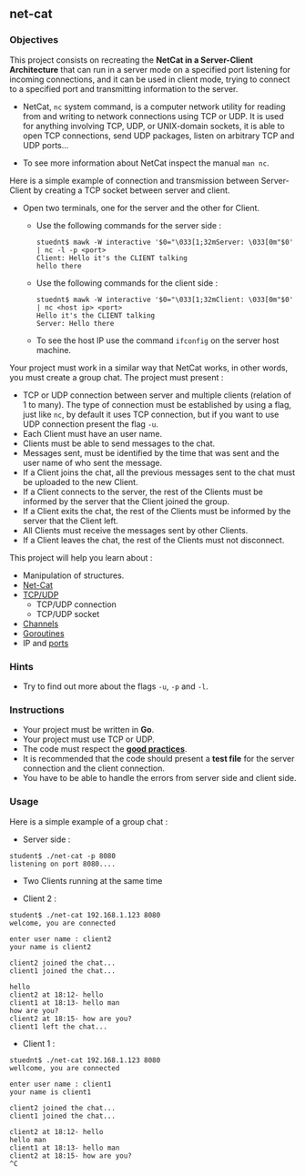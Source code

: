 ## net-cat

### Objectives

This project consists on recreating the **NetCat in a Server-Client Architecture** that can run in a server mode on a specified port listening for incoming connections, and it can be used in client mode, trying to connect to a specified port and transmitting information to the server.

- NetCat, `nc` system command, is a computer network utility for reading from and writing to network connections using TCP or UDP. It is used for anything involving TCP, UDP, or UNIX-domain sockets, it is able to open TCP connections, send UDP packages, listen on arbitrary TCP and UDP ports...

- To see more information about NetCat inspect the manual `man nc`.

Here is a simple example of connection and transmission between Server-Client by creating a TCP socket between server and client.

- Open two terminals, one for the server and the other for Client.
  - Use the following commands for the server side :

    ```console
    stuednt$ mawk -W interactive '$0="\033[1;32mServer: \033[0m"$0' | nc -l -p <port>
    Client: Hello it's the CLIENT talking
    hello there

    ```

  - Use the following commands for the client side :

    ```console
    stuednt$ mawk -W interactive '$0="\033[1;32mClient: \033[0m"$0' | nc <host ip> <port>
    Hello it's the CLIENT talking
    Server: Hello there

    ```

  - To see the host IP use the command `ifconfig` on the server host machine.

Your project must work in a similar way that NetCat works, in other words, you must create a group chat. The project must present :

- TCP or UDP connection between server and multiple clients (relation of 1 to many). The type of connection must be established by using a flag, just like `nc`, by default it uses TCP connection, but if you want to use UDP connection present the flag `-u`.
- Each Client must have an user name.
- Clients must be able to send messages to the chat.
- Messages sent, must be identified by the time that was sent and the user name of who sent the message.
- If a Client joins the chat, all the previous messages sent to the chat must be uploaded to the new Client.
- If a Client connects to the server, the rest of the Clients must be informed by the server that the Client joined the group.
- If a Client exits the chat, the rest of the Clients must be informed by the server that the Client left.
- All Clients must receive the messages sent by other Clients.
- If a Client leaves the chat, the rest of the Clients must not disconnect.

This project will help you learn about :

- Manipulation of structures.
- [Net-Cat](https://linuxize.com/post/netcat-nc-command-with-examples/)
- [TCP/UDP](https://www.privateinternetaccess.com/blog/2018/12/tcp-vs-udp-understanding-the-difference/)
  - TCP/UDP connection
  - TCP/UDP socket
- [Channels](https://tour.golang.org/concurrency/2)
- [Goroutines](https://tour.golang.org/concurrency/1)
- IP and [ports](https://en.wikipedia.org/wiki/List_of_TCP_and_UDP_port_numbers)

### Hints

- Try to find out more about the flags `-u`, `-p` and `-l`.

### Instructions

- Your project must be written in **Go**.
- Your project must use TCP or UDP.
- The code must respect the [**good practices**](https://public.01-edu.org/subjects/good-practices.en).
- It is recommended that the code should present a **test file** for the server connection and the client connection.
- You have to be able to handle the errors from server side and client side.

### Usage

Here is a simple example of a group chat :

- Server side :

```console
student$ ./net-cat -p 8080
listening on port 8080....

```

- Two Clients running at the same time

- Client 2 :

```console
student$ ./net-cat 192.168.1.123 8080
welcome, you are connected

enter user name : client2
your name is client2

client2 joined the chat...
client1 joined the chat...

hello
client2 at 18:12- hello
client1 at 18:13- hello man
how are you?
client2 at 18:15- how are you?
client1 left the chat...

```

- Client 1 :

```console
stuednt$ ./net-cat 192.168.1.123 8080
wellcome, you are connected

enter user name : client1
your name is client1

client2 joined the chat...
client1 joined the chat...

client2 at 18:12- hello
hello man
client1 at 18:13- hello man
client2 at 18:15- how are you?
^C
```
